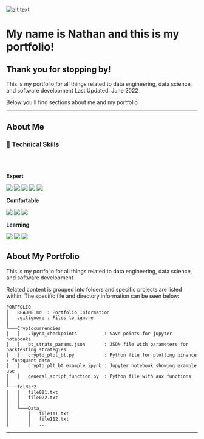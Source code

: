 ![alt text](https://user-images.githubusercontent.com/11877105/171971269-2be6dfaf-a848-4180-9dae-e12ae30d4b62.png)

# My name is Nathan and this is my portfolio!

## Thank you for stopping by!

This is my portfolio for all things related to data engineering, data science, and software development
Last Updated: June 2022

Below you'll find sections about me and my portfolio

---

## About Me

### 💼 Technical Skills

<br></br>

**Expert**

![](https://img.shields.io/badge/Flask-000000?style=for-the-badge&logo=flask&logoColor=white)
![](https://img.shields.io/badge/MySQL-00000F?style=for-the-badge&logo=mysql&logoColor=white)
![](https://img.shields.io/badge/PostgreSQL-316192?style=for-the-badge&logo=postgresql&logoColor=white)
![](https://img.shields.io/badge/Google_Cloud-4285F4?style=for-the-badge&logo=google-cloud&logoColor=white)
![](https://img.shields.io/badge/Microsoft_SQL_Server-CC2927?style=for-the-badge&logo=microsoft-sql-server&logoColor=white)

**Comfortable**

![](https://img.shields.io/badge/React-20232A?style=for-the-badge&logo=react&logoColor=61DAFB)
![](https://img.shields.io/badge/Material--UI-0081CB?style=for-the-badge&logo=material-ui&logoColor=white)
![](https://img.shields.io/badge/Amazon_AWS-232F3E?style=for-the-badge&logo=amazon-aws&logoColor=white)

**Learning**

![](https://img.shields.io/badge/Tools-NPM-informational?style=flat&logo=NPM&color=CB3837)
![](https://img.shields.io/badge/Tools-Heroku-informational?style=flat&logo=Heroku&color=430098)
![](https://img.shields.io/badge/Tools-Netlify-informational?style=flat&logo=netlify&color=00C7B7)

<!--
### Github Stats

[![Anurag’s github stats](https://github-readme-stats.vercel.app/api?username=1nm1)](https://github.com/1nm1)

## [![Top Langs](https://github-readme-stats.vercel.app/api/top-langs/?username=1nm1&layout=compact)](https://github.com/1nm1) -->

## About My Portfolio

This is my portfolio for all things related to data engineering, data science, and software development

Related content is grouped into folders and specific projects are listed within. The specific file and directory information can be seen below:

```
PORTFOLIO
│   README.md  : Portfolio Information
│   .gitignore : Files to ignore
│
└───Cryptocurrencies
│   │   .ipynb_checkpoints          : Save points for jupyter notebooks
│   │   bt_strats_params.json       : JSON file with parameters for backtesting strategies
│   │   crypto_plot_bt.py           : Python file for plotting binance / fastquant data
│   │   crypto_plt_bt_example.ipynb : Jupyter notebook showing example use
│   │   general_script_function.py  : Python file with aux functions
│
└───folder2
│   │   file021.txt
│   │   file022.txt
│   │
│   └───Data_
│       │   file111.txt
│       │   file112.txt
│       │   ...
```

---

<!-- [![Anurag's github stats](https://github-readme-stats.vercel.app/api?username=1nm1)](https://github.com/1nm1) -->
